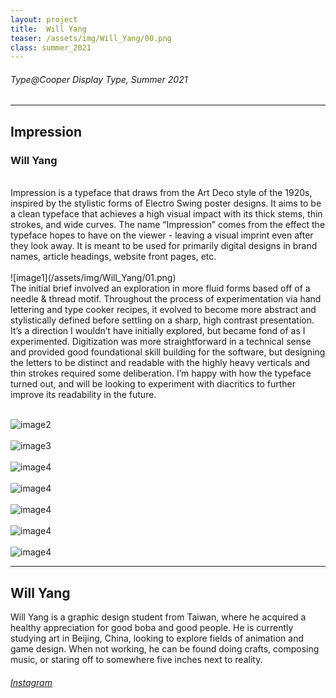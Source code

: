 ```yaml
---
layout: project
title:  Will Yang
teaser: /assets/img/Will_Yang/00.png
class: summer_2021
---
```

###### Type@Cooper Display Type, Summer 2021 ######
---
## Impression ##
### Will Yang ###
<br>
Impression is a typeface that draws from the Art Deco style of the 1920s, inspired by the stylistic forms of Electro Swing poster designs. It aims to be a clean typeface that achieves a high visual impact with its thick stems, thin strokes, and wide curves. The name “Impression” comes from the effect the typeface hopes to have on the viewer - leaving a visual imprint even after they look away. It is meant to be used for primarily digital designs in brand names, article headings, website front pages, etc.
<br><br>
![image1](/assets/img/Will_Yang/01.png)
<br>
The initial brief involved an exploration in more fluid forms based off of a needle & thread motif. Throughout the process of experimentation via hand lettering and type cooker recipes, it evolved to become more abstract and stylistically defined before settling on a sharp, high contrast presentation. It’s a direction I wouldn’t have initially explored, but became fond of as I experimented. Digitization was more straightforward in a technical sense and provided good foundational skill building for the software, but designing the letters to be distinct and readable with the highly heavy verticals and thin strokes required some deliberation. I’m happy with how the typeface turned out, and will be looking to experiment with diacritics to further improve its readability in the future.
<br><br>

![image2](/assets/img/Will_Yang/02.png)
<br><br>
![image3](/assets/img/Will_Yang/03.png)
<br><br>
![image4](/assets/img/Will_Yang/04.png)
<br><br>
![image4](/assets/img/Will_Yang/05.png)
<br><br>
![image4](/assets/img/Will_Yang/06.png)
<br><br>
![image4](/assets/img/Will_Yang/07.png)
<br><br>
![image4](/assets/img/Will_Yang/08.png)

---
## Will Yang ##
Will Yang is a graphic design student from Taiwan, where he acquired a healthy appreciation for good boba and good people. He is currently studying art in Beijing, China, looking to explore fields of animation and game design. When not working, he can be found doing crafts, composing music, or staring off to somewhere five inches next to reality.
<br>
###### [Instagram](https://www.instagram.com/stray_feather/) ######
